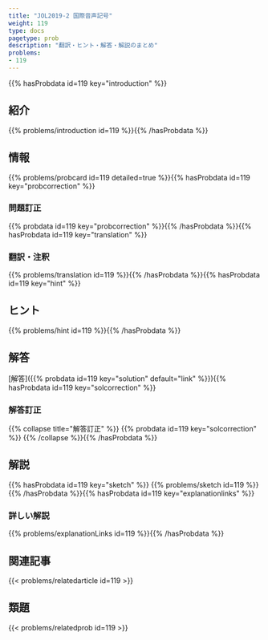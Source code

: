 ```yaml
---
title: "JOL2019-2 国際音声記号"
weight: 119
type: docs
pagetype: prob
description: "翻訳・ヒント・解答・解説のまとめ"
problems: 
- 119
---
```


{{% hasProbdata id=119 key="introduction" %}}

## 紹介

{{% problems/introduction id=119 %}}{{% /hasProbdata %}}

## 情報

{{% problems/probcard id=119 detailed=true %}}{{% hasProbdata id=119 key="probcorrection" %}}

### 問題訂正

{{% probdata id=119 key="probcorrection" %}}{{% /hasProbdata %}}{{% hasProbdata id=119 key="translation" %}}

### 翻訳・注釈

{{% problems/translation id=119 %}}{{% /hasProbdata %}}{{% hasProbdata id=119 key="hint" %}}

## ヒント

{{% problems/hint id=119 %}}{{% /hasProbdata %}}

## 解答

[解答]({{% probdata id=119 key="solution" default="link" %}}){{% hasProbdata id=119 key="solcorrection" %}}

### 解答訂正

{{% collapse title="解答訂正" %}}
{{% probdata id=119 key="solcorrection" %}}
{{% /collapse %}}{{% /hasProbdata %}}

## 解説

{{% hasProbdata id=119 key="sketch" %}}
{{% problems/sketch id=119 %}}
{{% /hasProbdata %}}{{% hasProbdata id=119 key="explanationlinks" %}}

### 詳しい解説

{{% problems/explanationLinks id=119 %}}{{% /hasProbdata %}}

## 関連記事

{{< problems/relatedarticle id=119 >}}

## 類題

{{< problems/relatedprob id=119 >}}
